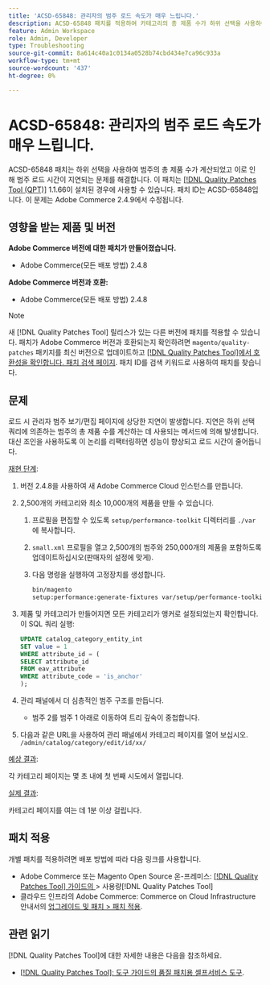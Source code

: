 ```yaml
---
title: 'ACSD-65848: 관리자의 범주 로드 속도가 매우 느립니다.'
description: ACSD-65848 패치를 적용하여 카테고리의 총 제품 수가 하위 선택을 사용하여 계산되어 카테고리 로드 시간이 지연되는 Adobe Commerce 문제를 해결합니다.
feature: Admin Workspace
role: Admin, Developer
type: Troubleshooting
source-git-commit: 8a614c40a1c0134a0528b74cbd434e7ca96c933a
workflow-type: tm+mt
source-wordcount: '437'
ht-degree: 0%

---
```



# ACSD-65848: 관리자의 범주 로드 속도가 매우 느립니다.

ACSD-65848 패치는 하위 선택을 사용하여 범주의 총 제품 수가 계산되었고 이로 인해 범주 로드 시간이 지연되는 문제를 해결합니다. 이 패치는 [[!DNL Quality Patches Tool (QPT)]](/help/tools/quality-patches-tool/quality-patches-tool-to-self-serve-quality-patches.md) 1.1.66이 설치된 경우에 사용할 수 있습니다. 패치 ID는 ACSD-65848입니다. 이 문제는 Adobe Commerce 2.4.9에서 수정됩니다.

## 영향을 받는 제품 및 버전

**Adobe Commerce 버전에 대한 패치가 만들어졌습니다.**

* Adobe Commerce(모든 배포 방법) 2.4.8

**Adobe Commerce 버전과 호환:**

* Adobe Commerce(모든 배포 방법) 2.4.8

>[!NOTE]
>
>새 [!DNL Quality Patches Tool] 릴리스가 있는 다른 버전에 패치를 적용할 수 있습니다. 패치가 Adobe Commerce 버전과 호환되는지 확인하려면 `magento/quality-patches` 패키지를 최신 버전으로 업데이트하고 [[!DNL Quality Patches Tool]에서 호환성을 확인합니다. 패치 검색 페이지](https://experienceleague.adobe.com/tools/commerce-quality-patches/index.html?lang=ko). 패치 ID를 검색 키워드로 사용하여 패치를 찾습니다.

## 문제

로드 시 관리자 범주 보기/편집 페이지에 상당한 지연이 발생합니다. 지연은 하위 선택 쿼리에 의존하는 범주의 총 제품 수를 계산하는 데 사용되는 메서드에 의해 발생합니다. 대신 조인을 사용하도록 이 논리를 리팩터링하면 성능이 향상되고 로드 시간이 줄어듭니다.

<u>재현 단계</u>:

1. 버전 2.4.8을 사용하여 새 Adobe Commerce Cloud 인스턴스를 만듭니다.
1. 2,500개의 카테고리와 최소 10,000개의 제품을 만들 수 있습니다.
   1. 프로필을 편집할 수 있도록 `setup/performance-toolkit` 디렉터리를 `./var`에 복사합니다.
   1. `small.xml` 프로필을 열고 2,500개의 범주와 250,000개의 제품을 포함하도록 업데이트하십시오(판매자의 설정에 맞게).
   1. 다음 명령을 실행하여 고정장치를 생성합니다.

      ```bash
      bin/magento 
      setup:performance:generate-fixtures var/setup/performance-toolkit/profiles/ce/small.xml
      ```

1. 제품 및 카테고리가 만들어지면 모든 카테고리가 앵커로 설정되었는지 확인합니다. 이 SQL 쿼리 실행:

   ```sql
   UPDATE catalog_category_entity_int 
   SET value = 1 
   WHERE attribute_id = (
   SELECT attribute_id 
   FROM eav_attribute 
   WHERE attribute_code = 'is_anchor'
   );
   ```

1. 관리 패널에서 더 심층적인 범주 구조를 만듭니다.
   * 범주 2를 범주 1 아래로 이동하여 트리 깊숙이 중첩합니다.
1. 다음과 같은 URL을 사용하여 관리 패널에서 카테고리 페이지를 열어 보십시오.
   ```/admin/catalog/category/edit/id/xx/```

<u>예상 결과</u>:

각 카테고리 페이지는 몇 초 내에 첫 번째 시도에서 열립니다.

<u>실제 결과</u>:

카테고리 페이지를 여는 데 1분 이상 걸립니다.

## 패치 적용

개별 패치를 적용하려면 배포 방법에 따라 다음 링크를 사용합니다.

* Adobe Commerce 또는 Magento Open Source 온-프레미스: [[!DNL Quality Patches Tool]  가이드의 ](/help/tools/quality-patches-tool/usage.md)> 사용량[!DNL Quality Patches Tool]
* 클라우드 인프라의 Adobe Commerce: Commerce on Cloud Infrastructure 안내서의 [업그레이드 및 패치 > 패치 적용](https://experienceleague.adobe.com/docs/commerce-cloud-service/user-guide/develop/upgrade/apply-patches.html?lang=ko).

## 관련 읽기

[!DNL Quality Patches Tool]에 대한 자세한 내용은 다음을 참조하세요.

* [[!DNL Quality Patches Tool]: 도구 가이드의 품질 패치용 셀프서비스 도구](/help/tools/quality-patches-tool/quality-patches-tool-to-self-serve-quality-patches.md).
